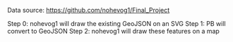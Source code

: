 
Data source: https://github.com/nohevog1/Final_Project

Step 0: nohevog1 will draw the existing GeoJSON on an SVG
Step 1: PB will convert to GeoJSON
Step 2: nohevog1 will draw these features on a map
